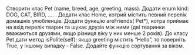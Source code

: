 Створити клас Pet (name, breed, age, greeting, mass). Додати enum kind: DOG, CAT, BIRD, …. . Додати клас Home, котрий містить певний перелік домашніх улюбленців. Додати функцію areFriends( Pet*), котра приймає на вхід перелік тварин та шукає друзів між ними (дві тваринки вважаються друзями, якщо різниця віку у них менше 2 років). До класу Pet дати метод isPolite(self): якщо greeting містить “Hello”, то поверніть True, у іншому випадку - False. Додайте функцію сортування за віком.
